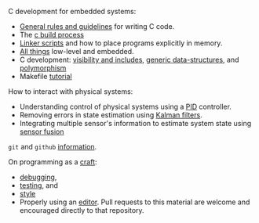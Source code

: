 C development for embedded systems:
- [General rules and guidelines](https://github.com/gwu-iot/collaboration/blob/master/resources/c.md) for writing C code.
- The [c build process](https://blog.feabhas.com/2012/06/the-c-build-process/)
- [Linker scripts](http://software-dl.ti.com/ccs/esd/documents/sdto_cgt_Linker-Command-File-Primer.html) and how to place programs explicitly in memory.
- [All things](https://github.com/nhivp/Awesome-Embedded) low-level and embedded.
- C development: [visibility and includes](https://www.youtube.com/watch?v=P8g4B9c0i8A&t=490s), [generic data-structures](https://www.youtube.com/watch?v=AUYYN3mqSGU&t=3s), and [polymorphism](https://www.youtube.com/watch?v=bZO0A1tj2MI)
- Makefile [tutorial](https://www.youtube.com/watch?v=DtGrdB8wQ_8)

How to interact with physical systems:
- Understanding control of physical systems using a [PID](https://www.youtube.com/watch?v=wkfEZmsQqiA&list=PLn8PRpmsu08pQBgjxYFXSsODEF3Jqmm-y) controller.
- Removing errors in state estimation using [Kalman filters](https://www.youtube.com/watch?v=mwn8xhgNpFY&list=PLn8PRpmsu08pzi6EMiYnR-076Mh-q3tWr).
- Integrating multiple sensor's information to estimate system state using [sensor fusion](https://www.youtube.com/watch?v=6qV3YjFppuc)

`git` and `github` [information](https://github.com/gwu-iot/collaboration/blob/master/resources/github.md).

On programming as a [craft](https://www2.seas.gwu.edu/~gparmer/posts/2016-03-07-code-craftsmanship.html):

- [debugging](https://github.com/gwu-iot/collaboration/blob/master/resources/debugging.md),
- [testing](https://github.com/gwu-iot/collaboration/blob/master/resources/testing.md), and
- [style](https://github.com/gwu-iot/collaboration/blob/master/resources/style.md)
- Properly using an [editor](https://github.com/gparmer/gwu_os_editors).
    Pull requests to this material are welcome and encouraged directly to that repository.
